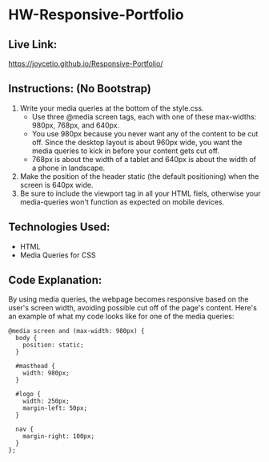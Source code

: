 # HW-Responsive-Portfolio

## Live Link: 
https://joycetio.github.io/Responsive-Portfolio/

## Instructions: (No Bootstrap)
1. Write your media queries at the bottom of the style.css. 
    * Use three @media screen tags, each with one of these max-widths: 980px, 768px, and 640px. 
    * You use 980px because you never want any of the content to be cut off. Since the desktop layout is about 960px wide, you want the media queries to kick in before your content gets cut off. 
    * 768px is about the width of a tablet and 640px is about the width of a phone in landscape. 
2. Make the position of the header static (the default positioning) when the screen is 640px wide. 
3. Be sure to include the viewport tag in all your HTML fiels, otherwise your media-queries won't function as expected on mobile devices. 

## Technologies Used: 
* HTML
* Media Queries for CSS 

## Code Explanation: 
By using media queries, the webpage becomes responsive based on the user's screen width, avoiding possible cut off of the page's content. Here's an example of what my code looks like for one of the media queries:  
````
@media screen and (max-width: 980px) {
  body {
    position: static;
  }

  #masthead {
    width: 980px;
  }

  #logo {
    width: 250px;
    margin-left: 50px;
  }

  nav {
    margin-right: 100px;
  }
};
````
